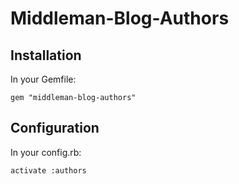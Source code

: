# Middleman-Blog-Authors

## Installation

In your Gemfile:

```
gem "middleman-blog-authors"
```

## Configuration

In your config.rb:

```
activate :authors
```